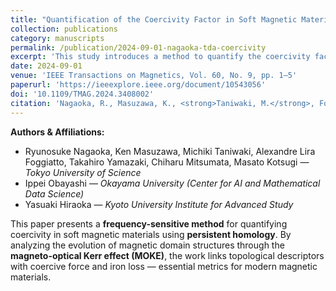 ```yaml
---
title: "Quantification of the Coercivity Factor in Soft Magnetic Materials at Different Frequencies Using Topological Data Analysis"
collection: publications
category: manuscripts
permalink: /publication/2024-09-01-nagaoka-tda-coercivity
excerpt: 'This study introduces a method to quantify the coercivity factor in soft magnetic materials across different frequencies using topological data analysis (TDA). By analyzing magnetic domain structures via persistent homology, it offers a new path for understanding frequency-dependent magnetic properties.'
date: 2024-09-01
venue: 'IEEE Transactions on Magnetics, Vol. 60, No. 9, pp. 1–5'
paperurl: 'https://ieeexplore.ieee.org/document/10543056'
doi: '10.1109/TMAG.2024.3408002'
citation: 'Nagaoka, R., Masuzawa, K., <strong>Taniwaki, M.</strong>, Foggiatto, A. L., Yamazaki, T., Obayashi, I., Hiraoka, Y., Mitsumata, C., & Kotsugi, M. (2024). "Quantification of the Coercivity Factor in Soft Magnetic Materials at Different Frequencies Using Topological Data Analysis." *IEEE Transactions on Magnetics*, 60(9), 1–5. https://doi.org/10.1109/TMAG.2024.3408002'
---
```


**Authors & Affiliations:**

- Ryunosuke Nagaoka, Ken Masuzawa, Michiki Taniwaki, Alexandre Lira Foggiatto, Takahiro Yamazaki, Chiharu Mitsumata, Masato Kotsugi — *Tokyo University of Science*  
- Ippei Obayashi — *Okayama University (Center for AI and Mathematical Data Science)*  
- Yasuaki Hiraoka — *Kyoto University Institute for Advanced Study*

This paper presents a **frequency-sensitive method** for quantifying coercivity in soft magnetic materials using **persistent homology**. By analyzing the evolution of magnetic domain structures through the **magneto-optical Kerr effect (MOKE)**, the work links topological descriptors with coercive force and iron loss — essential metrics for modern magnetic materials.
